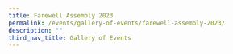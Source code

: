 ```yaml
---
title: Farewell Assembly 2023
permalink: /events/gallery-of-events/farewell-assembly-2023/
description: ""
third_nav_title: Gallery of Events
---
```

